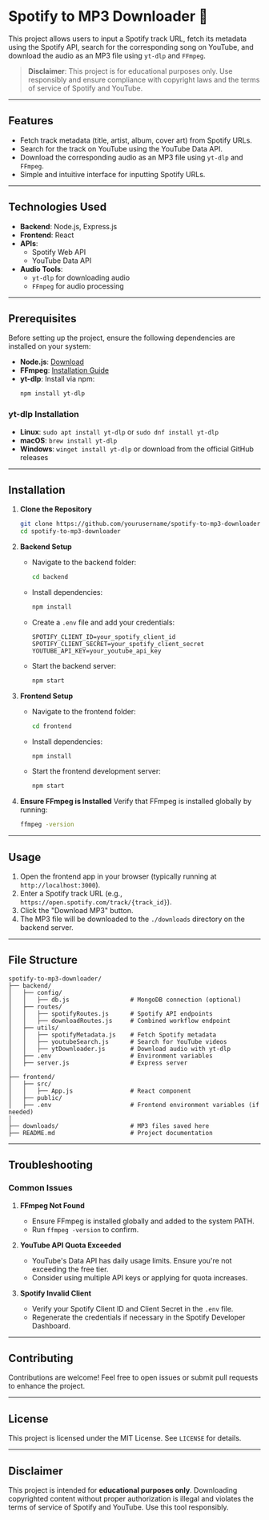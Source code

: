 # Spotify to MP3 Downloader 🎵

This project allows users to input a Spotify track URL, fetch its metadata using the Spotify API, search for the corresponding song on YouTube, and download the audio as an MP3 file using `yt-dlp` and `FFmpeg`.

> **Disclaimer**: This project is for educational purposes only. Use responsibly and ensure compliance with copyright laws and the terms of service of Spotify and YouTube.

---

## Features

- Fetch track metadata (title, artist, album, cover art) from Spotify URLs.
- Search for the track on YouTube using the YouTube Data API.
- Download the corresponding audio as an MP3 file using `yt-dlp` and `FFmpeg`.
- Simple and intuitive interface for inputting Spotify URLs.

---

## Technologies Used

- **Backend**: Node.js, Express.js
- **Frontend**: React
- **APIs**:
  - Spotify Web API
  - YouTube Data API
- **Audio Tools**:
  - `yt-dlp` for downloading audio
  - `FFmpeg` for audio processing

---

## Prerequisites

Before setting up the project, ensure the following dependencies are installed on your system:

- **Node.js**: [Download](https://nodejs.org/)
- **FFmpeg**: [Installation Guide](https://ffmpeg.org/download.html)
- **yt-dlp**: Install via npm:
  ```bash
  npm install yt-dlp
  ```

### yt-dlp Installation

- **Linux**: `sudo apt install yt-dlp` or `sudo dnf install yt-dlp`
- **macOS**: `brew install yt-dlp`
- **Windows**: `winget install yt-dlp` or download from the official GitHub releases

---

## Installation

1. **Clone the Repository**

   ```bash
   git clone https://github.com/yourusername/spotify-to-mp3-downloader.git
   cd spotify-to-mp3-downloader
   ```

2. **Backend Setup**

   - Navigate to the backend folder:
     ```bash
     cd backend
     ```
   - Install dependencies:
     ```bash
     npm install
     ```
   - Create a `.env` file and add your credentials:
     ```env
     SPOTIFY_CLIENT_ID=your_spotify_client_id
     SPOTIFY_CLIENT_SECRET=your_spotify_client_secret
     YOUTUBE_API_KEY=your_youtube_api_key
     ```
   - Start the backend server:
     ```bash
     npm start
     ```

3. **Frontend Setup**

   - Navigate to the frontend folder:
     ```bash
     cd frontend
     ```
   - Install dependencies:
     ```bash
     npm install
     ```
   - Start the frontend development server:
     ```bash
     npm start
     ```

4. **Ensure FFmpeg is Installed**
   Verify that FFmpeg is installed globally by running:
   ```bash
   ffmpeg -version
   ```

---

## Usage

1. Open the frontend app in your browser (typically running at `http://localhost:3000`).
2. Enter a Spotify track URL (e.g., `https://open.spotify.com/track/{track_id}`).
3. Click the "Download MP3" button.
4. The MP3 file will be downloaded to the `./downloads` directory on the backend server.

---

## File Structure

```plaintext
spotify-to-mp3-downloader/
├── backend/
│   ├── config/
│   │   ├── db.js                 # MongoDB connection (optional)
│   ├── routes/
│   │   ├── spotifyRoutes.js      # Spotify API endpoints
│   │   ├── downloadRoutes.js     # Combined workflow endpoint
│   ├── utils/
│   │   ├── spotifyMetadata.js    # Fetch Spotify metadata
│   │   ├── youtubeSearch.js      # Search for YouTube videos
│   │   ├── ytDownloader.js       # Download audio with yt-dlp
│   ├── .env                      # Environment variables
│   ├── server.js                 # Express server
│
├── frontend/
│   ├── src/
│   │   ├── App.js                # React component
│   ├── public/
│   ├── .env                      # Frontend environment variables (if needed)
│
├── downloads/                    # MP3 files saved here
├── README.md                     # Project documentation
```

---

## Troubleshooting

### Common Issues

1. **FFmpeg Not Found**

   - Ensure FFmpeg is installed globally and added to the system PATH.
   - Run `ffmpeg -version` to confirm.

2. **YouTube API Quota Exceeded**

   - YouTube's Data API has daily usage limits. Ensure you're not exceeding the free tier.
   - Consider using multiple API keys or applying for quota increases.

3. **Spotify Invalid Client**
   - Verify your Spotify Client ID and Client Secret in the `.env` file.
   - Regenerate the credentials if necessary in the Spotify Developer Dashboard.

---

## Contributing

Contributions are welcome! Feel free to open issues or submit pull requests to enhance the project.

---

## License

This project is licensed under the MIT License. See `LICENSE` for details.

---

## Disclaimer

This project is intended for **educational purposes only**. Downloading copyrighted content without proper authorization is illegal and violates the terms of service of Spotify and YouTube. Use this tool responsibly.

```

```
